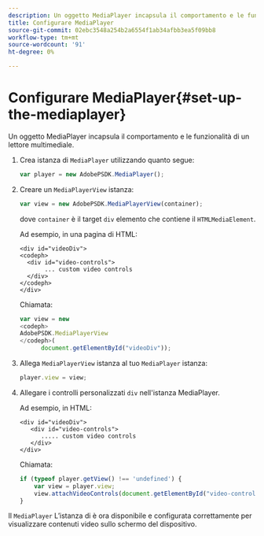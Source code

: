 ```yaml
---
description: Un oggetto MediaPlayer incapsula il comportamento e le funzionalità di un lettore multimediale.
title: Configurare MediaPlayer
source-git-commit: 02ebc3548a254b2a6554f1ab34afbb3ea5f09bb8
workflow-type: tm+mt
source-wordcount: '91'
ht-degree: 0%

---
```


# Configurare MediaPlayer{#set-up-the-mediaplayer}

Un oggetto MediaPlayer incapsula il comportamento e le funzionalità di un lettore multimediale.

1. Crea istanza di `MediaPlayer` utilizzando quanto segue:

   ```js
   var player = new AdobePSDK.MediaPlayer();
   ```

1. Creare un `MediaPlayerView` istanza:

   ```js
   var view = new AdobePSDK.MediaPlayerView(container);
   ```

   dove `container` è il target `div` elemento che contiene il `HTMLMediaElement`.

   Ad esempio, in una pagina di HTML:

   ```
   <div id="videoDiv"> 
   <codeph>
     <div id="video-controls"> 
          ... custom video controls 
     </div> 
   </codeph> 
   </div>
   ```

   Chiamata:

   ```js
   var view = new  
   <codeph>
   AdobePSDK.MediaPlayerView 
   </codeph>( 
         document.getElementById("videoDiv"));  
   ```

1. Allega `MediaPlayerView` istanza al tuo `MediaPlayer` istanza:

   ```js
   player.view = view;
   ```

1. Allegare i controlli personalizzati `div` nell&#39;istanza MediaPlayer.

   Ad esempio, in HTML:

   ```
   <div id="videoDiv"> 
      <div id="video-controls"> 
         ..... custom video controls 
      </div> 
   </div>
   ```

   Chiamata:

   ```js
   if (typeof player.getView() !== 'undefined') { 
       var view = player.view; 
       view.attachVideoControls(document.getElementById("video-controls")); 
   }
   ```

Il `MediaPlayer` L’istanza di è ora disponibile e configurata correttamente per visualizzare contenuti video sullo schermo del dispositivo.
